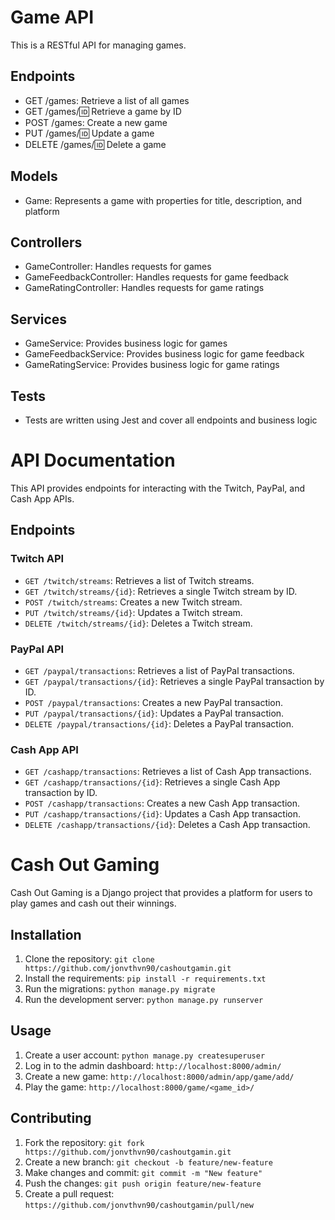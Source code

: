 # Game API

This is a RESTful API for managing games.

## Endpoints

* GET /games: Retrieve a list of all games
* GET /games/:id: Retrieve a game by ID
* POST /games: Create a new game
* PUT /games/:id: Update a game
* DELETE /games/:id: Delete a game

## Models

* Game: Represents a game with properties for title, description, and platform

## Controllers

* GameController: Handles requests for games
* GameFeedbackController: Handles requests for game feedback
* GameRatingController: Handles requests for game ratings

## Services

* GameService: Provides business logic for games
* GameFeedbackService: Provides business logic for game feedback
* GameRatingService: Provides business logic for game ratings

## Tests

* Tests are written using Jest and cover all endpoints and business logic

# API Documentation

This API provides endpoints for interacting with the Twitch, PayPal, and Cash App APIs.

## Endpoints

### Twitch API

* `GET /twitch/streams`: Retrieves a list of Twitch streams.
* `GET /twitch/streams/{id}`: Retrieves a single Twitch stream by ID.
* `POST /twitch/streams`: Creates a new Twitch stream.
* `PUT /twitch/streams/{id}`: Updates a Twitch stream.
* `DELETE /twitch/streams/{id}`: Deletes a Twitch stream.

### PayPal API

* `GET /paypal/transactions`: Retrieves a list of PayPal transactions.
* `GET /paypal/transactions/{id}`: Retrieves a single PayPal transaction by ID.
* `POST /paypal/transactions`: Creates a new PayPal transaction.
* `PUT /paypal/transactions/{id}`: Updates a PayPal transaction.
* `DELETE /paypal/transactions/{id}`: Deletes a PayPal transaction.

### Cash App API

* `GET /cashapp/transactions`: Retrieves a list of Cash App transactions.
* `GET /cashapp/transactions/{id}`: Retrieves a single Cash App transaction by ID.
* `POST /cashapp/transactions`: Creates a new Cash App transaction.
* `PUT /cashapp/transactions/{id}`: Updates a Cash App transaction.
* `DELETE /cashapp/transactions/{id}`: Deletes a Cash App transaction.

# Cash Out Gaming

Cash Out Gaming is a Django project that provides a platform for users to play games and cash out their winnings.

## Installation

1. Clone the repository: `git clone https://github.com/jonvthvn90/cashoutgamin.git`
2. Install the requirements: `pip install -r requirements.txt`
3. Run the migrations: `python manage.py migrate`
4. Run the development server: `python manage.py runserver`

## Usage

1. Create a user account: `python manage.py createsuperuser`
2. Log in to the admin dashboard: `http://localhost:8000/admin/`
3. Create a new game: `http://localhost:8000/admin/app/game/add/`
4. Play the game: `http://localhost:8000/game/<game_id>/`

## Contributing

1. Fork the repository: `git fork https://github.com/jonvthvn90/cashoutgamin.git`
2. Create a new branch: `git checkout -b feature/new-feature`
3. Make changes and commit: `git commit -m "New feature"`
4. Push the changes: `git push origin feature/new-feature`
5. Create a pull request: `https://github.com/jonvthvn90/cashoutgamin/pull/new`